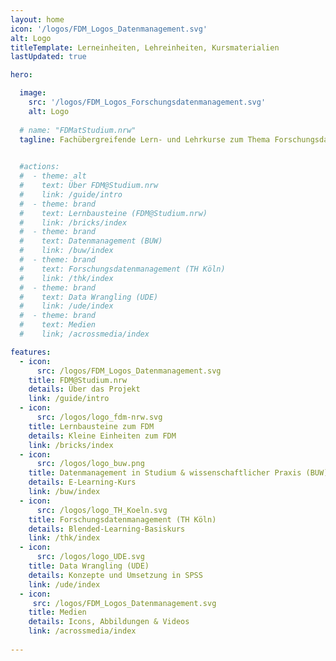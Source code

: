 ```yaml
---
layout: home
icon: '/logos/FDM_Logos_Datenmanagement.svg'
alt: Logo
titleTemplate: Lerneinheiten, Lehreinheiten, Kursmaterialien
lastUpdated: true

hero:

  image:
    src: '/logos/FDM_Logos_Forschungsdatenmanagement.svg'
    alt: Logo
 
  # name: "FDMatStudium.nrw"
  tagline: Fachübergreifende Lern- und Lehrkurse zum Thema Forschungsdatenmanagement (FDM) für den Einsatz in Studium und Lehre
  

  #actions:
  #  - theme: alt
  #    text: Über FDM@Studium.nrw
  #    link: /guide/intro
  #  - theme: brand
  #    text: Lernbausteine (FDM@Studium.nrw)
  #    link: /bricks/index
  #  - theme: brand
  #    text: Datenmanagement (BUW)
  #    link: /buw/index
  #  - theme: brand
  #    text: Forschungsdatenmanagement (TH Köln)
  #    link: /thk/index
  #  - theme: brand
  #    text: Data Wrangling (UDE)
  #    link: /ude/index
  #  - theme: brand
  #    text: Medien
  #    link; /acrossmedia/index

features:
  - icon:
      src: /logos/FDM_Logos_Datenmanagement.svg
    title: FDM@Studium.nrw
    details: Über das Projekt
    link: /guide/intro
  - icon:
      src: /logos/logo_fdm-nrw.svg
    title: Lernbausteine zum FDM
    details: Kleine Einheiten zum FDM 
    link: /bricks/index
  - icon:
      src: /logos/logo_buw.png
    title: Datenmanagement in Studium & wissenschaftlicher Praxis (BUW)
    details: E-Learning-Kurs
    link: /buw/index
  - icon:
      src: /logos/logo_TH_Koeln.svg
    title: Forschungsdatenmanagement (TH Köln)
    details: Blended-Learning-Basiskurs
    link: /thk/index
  - icon:
      src: /logos/logo_UDE.svg
    title: Data Wrangling (UDE)
    details: Konzepte und Umsetzung in SPSS
    link: /ude/index
  - icon:
     src: /logos/FDM_Logos_Datenmanagement.svg
    title: Medien
    details: Icons, Abbildungen & Videos
    link: /acrossmedia/index
  
---
```


